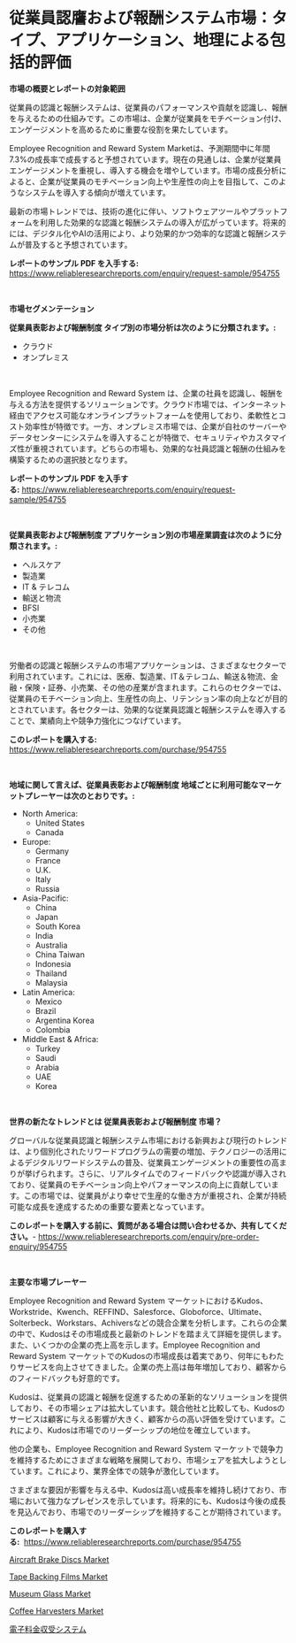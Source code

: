 <p><h1>従業員認譍および報酬システム市場：タイプ、アプリケーション、地理による包括的評価</h1></p><p><strong>市場の概要とレポートの対象範囲</strong></p>
<p><p>従業員の認識と報酬システムは、従業員のパフォーマンスや貢献を認識し、報酬を与えるための仕組みです。この市場は、企業が従業員をモチベーション付け、エンゲージメントを高めるために重要な役割を果たしています。</p><p>Employee Recognition and Reward System Marketは、予測期間中に年間7.3%の成長率で成長すると予想されています。現在の見通しは、企業が従業員エンゲージメントを重視し、導入する機会を増やしています。市場の成長分析によると、企業が従業員のモチベーション向上や生産性の向上を目指して、このようなシステムを導入する傾向が増えています。</p><p>最新の市場トレンドでは、技術の進化に伴い、ソフトウェアツールやプラットフォームを利用した効果的な認識と報酬システムの導入が広がっています。将来的には、デジタル化やAIの活用により、より効果的かつ効率的な認識と報酬システムが普及すると予想されています。</p></p>
<p><strong>レポートのサンプル PDF を入手する:</strong> <a href="https://www.reliableresearchreports.com/enquiry/request-sample/954755">https://www.reliableresearchreports.com/enquiry/request-sample/954755</a></p>
<p>&nbsp;</p>
<p><strong>市場セグメンテーション</strong></p>
<p><strong>従業員表彰および報酬制度 タイプ別の市場分析は次のように分類されます。:</strong></p>
<p><ul><li>クラウド</li><li>オンプレミス</li></ul></p>
<p>&nbsp;</p>
<p><p>Employee Recognition and Reward System は、企業の社員を認識し、報酬を与える方法を提供するソリューションです。クラウド市場では、インターネット経由でアクセス可能なオンラインプラットフォームを使用しており、柔軟性とコスト効率性が特徴です。一方、オンプレミス市場では、企業が自社のサーバーやデータセンターにシステムを導入することが特徴で、セキュリティやカスタマイズ性が重視されています。どちらの市場も、効果的な社員認識と報酬の仕組みを構築するための選択肢となります。</p></p>
<p><strong>レポートのサンプル PDF を入手する:</strong>&nbsp;<a href="https://www.reliableresearchreports.com/enquiry/request-sample/954755">https://www.reliableresearchreports.com/enquiry/request-sample/954755</a></p>
<p>&nbsp;</p>
<p><strong> 従業員表彰および報酬制度 アプリケーション別の市場産業調査は次のように分類されます。:</strong></p>
<p><ul><li>ヘルスケア</li><li>製造業</li><li>IT & テレコム</li><li>輸送と物流</li><li>BFSI</li><li>小売業</li><li>その他</li></ul></p>
<p>&nbsp;</p>
<p><p>労働者の認識と報酬システムの市場アプリケーションは、さまざまなセクターで利用されています。これには、医療、製造業、IT＆テレコム、輸送＆物流、金融・保険・証券、小売業、その他の産業が含まれます。これらのセクターでは、従業員のモチベーション向上、生産性の向上、リテンション率の向上などが目的とされています。各セクターは、効果的な従業員認識と報酬システムを導入することで、業績向上や競争力強化につなげています。</p></p>
<p><strong>このレポートを購入する:</strong>&nbsp; <a href="https://www.reliableresearchreports.com/purchase/954755">https://www.reliableresearchreports.com/purchase/954755</a></p>
<p>&nbsp;</p>
<p><strong>地域に関して言えば、従業員表彰および報酬制度 地域ごとに利用可能なマーケットプレーヤーは次のとおりです。:</strong></p>
<p><ul>
    <li>
        North America:
        <ul>
            <li>United States</li>
            <li>Canada</li>
        </ul>
    </li>
    <li>
        Europe:
        <ul>
            <li>Germany</li>
            <li>France</li>
            <li>U.K.</li>
            <li>Italy</li>
            <li>Russia</li>
        </ul>
    </li>
    <li>
        Asia-Pacific:
        <ul>
            <li>China</li>
            <li>Japan</li>
            <li>South Korea</li>
            <li>India</li>
            <li>Australia</li>
            <li>China Taiwan</li>
            <li>Indonesia</li>
            <li>Thailand</li>
            <li>Malaysia</li>
        </ul>
    </li>
    <li>
        Latin America:
        <ul>
            <li>Mexico</li>
            <li>Brazil</li>
            <li>Argentina Korea</li>
            <li>Colombia</li>
        </ul>
    </li>
    <li>
        Middle East & Africa:
        <ul>
            <li>Turkey</li>
            <li>Saudi</li>
            <li>Arabia</li>
            <li>UAE</li>
            <li>Korea</li>
        </ul>
    </li>
    </ul></p>
<p>&nbsp;</p>
<p><strong>世界の新たなトレンドとは 従業員表彰および報酬制度 市場？</strong></p>
<p><p>グローバルな従業員認識と報酬システム市場における新興および現行のトレンドは、より個別化されたリワードプログラムの需要の増加、テクノロジーの活用によるデジタルリワードシステムの普及、従業員エンゲージメントの重要性の高まりが挙げられます。さらに、リアルタイムでのフィードバックや認識が導入されており、従業員のモチベーション向上やパフォーマンスの向上に貢献しています。この市場では、従業員がより幸せで生産的な働き方が重視され、企業が持続可能な成長を達成するための重要な要素となっています。</p></p>
<p><strong>このレポートを購入する前に、質問がある場合は問い合わせるか、共有してください。</strong>- <a href="https://www.reliableresearchreports.com/enquiry/pre-order-enquiry/954755">https://www.reliableresearchreports.com/enquiry/pre-order-enquiry/954755</a></p>
<p>&nbsp;</p>
<p><strong>主要な市場プレーヤー</strong></p>
<p><p>Employee Recognition and Reward System マーケットにおけるKudos、Workstride、Kwench、REFFIND、Salesforce、Globoforce、Ultimate、Solterbeck、Workstars、Achiversなどの競合企業を分析します。これらの企業の中で、Kudosはその市場成長と最新のトレンドを踏まえて詳細を提供します。また、いくつかの企業の売上高を示します。Employee Recognition and Reward System マーケットでのKudosの市場成長は着実であり、何年にもわたりサービスを向上させてきました。企業の売上高は毎年増加しており、顧客からのフィードバックも好意的です。</p><p>Kudosは、従業員の認識と報酬を促進するための革新的なソリューションを提供しており、その市場シェアは拡大しています。競合他社と比較しても、Kudosのサービスは顧客に与える影響が大きく、顧客からの高い評価を受けています。これにより、Kudosは市場でのリーダーシップの地位を確立しています。</p><p>他の企業も、Employee Recognition and Reward System マーケットで競争力を維持するためにさまざまな戦略を展開しており、市場シェアを拡大しようとしています。これにより、業界全体での競争が激化しています。</p><p>さまざまな要因が影響を与える中、Kudosは高い成長率を維持し続けており、市場において強力なプレゼンスを示しています。将来的にも、Kudosは今後の成長を見込んでおり、市場でのリーダーシップを維持することが期待されています。</p></p>
<p><strong>このレポートを購入する:</strong>&nbsp;&nbsp;<a href="https://www.reliableresearchreports.com/purchase/954755">https://www.reliableresearchreports.com/purchase/954755</a></p>
<p><p><a href="https://issuu.com/reportprime-2/docs/aircraft-brake-discs-market-size-2030.pptx">Aircraft Brake Discs Market</a></p><p><a href="https://github.com/gdfhhhj/Market-Research-Report-List-3/blob/main/tape-backing-films-market.md">Tape Backing Films Market</a></p><p><a href="https://view.publitas.com/reportprime-1/global-museum-glass-market-by-types-applications-and-major-players-with-regional-growth-rate-analysis-and-development-situation-from-2024-to-2031/">Museum Glass Market</a></p><p><a href="https://metal-farmhouse-e95.notion.site/Coffee-Harvesters-Market-Size-Growth-Outlook-from-2024-to-2031-projecting-at-Market-s-Trends-Analy-656d1bd3aa434758a1ce9d2a1a14782e">Coffee Harvesters Market</a></p><p><a href="https://github.com/oqoeusbvpadwjs08/Market-Research-Report-List-1/blob/main/5173778185288.md">電子料金収受システム</a></p></p>